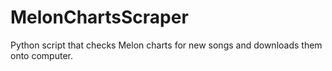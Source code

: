 # MelonChartsScraper
Python script that checks Melon charts for new songs and downloads them onto computer.

